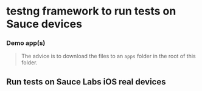 # testng framework to run tests on Sauce devices

### Demo app(s)

> The advice is to download the files to an `apps` folder in the root of this folder.

## Run tests on Sauce Labs iOS real devices

